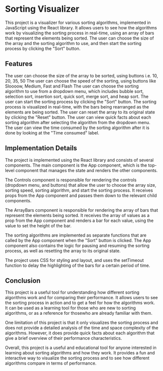 # Sorting Visualizer

This project is a visualizer for various sorting algorithms, implemented in JavaScript using the React library. It allows users to see how the algorithms work by visualizing the sorting process in real-time, using an array of bars that represent the elements being sorted. The user can choose the size of the array and the sorting algorithm to use, and then start the sorting process by clicking the "Sort" button.

## Features

The user can choose the size of the array to be sorted, using buttons i.e. 10, 20, 35, 50
The user can choose the speed of the sorting, using buttons like Sloooow, Medium, Fast and Flash
The user can choose the sorting algorithm to use from a dropdown menu, which includes bubble sort, selection sort, insertion sort, quick sort, merge sort, and heap sort.
The user can start the sorting process by clicking the "Sort" button. The sorting process is visualized in real-time, with the bars being rearranged as the elements are being sorted.
The user can reset the array to its original state by clicking the "Reset" button.
The user can view quick facts about each sorting algorithm after selecting the algorithm from the dropdown menu.
The user can view the time consumed by the sorting algorithm after it is done by looking at the "Time consumed" label.

## Implementation Details

The project is implemented using the React library and consists of several components. The main component is the App component, which is the top-level component that manages the state and renders the other components.

The Controls component is responsible for rendering the controls (dropdown menu, and buttons) that allow the user to choose the array size, sorting speed, sorting algorithm, and start the sorting process. It receives props from the App component and passes them down to the relevant child components.

The ArrayBars component is responsible for rendering the array of bars that represent the elements being sorted. It receives the array of values as a prop from the App component and renders a bar for each value, using the value to set the height of the bar.

The sorting algorithms are implemented as separate functions that are called by the App component when the "Sort" button is clicked. The App component also contains the logic for pausing and resuming the sorting process, as well as resetting the array to its original state.

The project uses CSS for styling and layout, and uses the setTimeout function to delay the highlighting of the bars for a certain period of time.

## Conclusion

This project is a useful tool for understanding how different sorting algorithms work and for comparing their performance. It allows users to see the sorting process in action and to get a feel for how the algorithms work. It can be used as a learning tool for those who are new to sorting algorithms, or as a reference for thosewho are already familiar with them.

One limitation of this project is that it only visualizes the sorting process and does not provide a detailed analysis of the time and space complexity of the algorithms. However, it does provide quick facts about each algorithm that give a brief overview of their performance characteristics.

Overall, this project is a useful and educational tool for anyone interested in learning about sorting algorithms and how they work. It provides a fun and interactive way to visualize the sorting process and to see how different algorithms compare in terms of performance.
